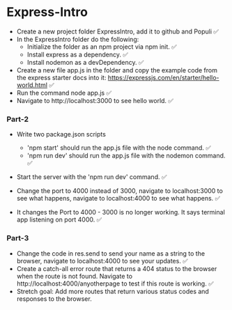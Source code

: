 # Express-Intro

* Create a new project folder ExpressIntro, add it to github and Populi ✅
* In the ExpressIntro folder do the following:
    - Initialize the folder as an npm project via npm init. ✅
    - Install express as a dependency. ✅
    - Install nodemon as a devDependency. ✅
* Create a new file app.js in the folder and copy the example code from the express starter docs into it: https://expressjs.com/en/starter/hello-world.html ✅
* Run the command node app.js ✅
* Navigate to http://localhost:3000 to see hello world. ✅

### Part-2

* Write two package.json scripts 
    - 'npm start' should run the app.js file with the node command. ✅
    - 'npm run dev' should run the app.js file with the nodemon command. ✅
* Start the server with the 'npm run dev' command. ✅
* Change the port to 4000 instead of 3000, navigate to localhost:3000 to see what happens, navigate to localhost:4000 to see what happens. ✅

* It changes the Port to 4000 - 3000 is no longer working.  It says terminal app listening on port 4000. ✅

### Part-3

* Change the code in res.send to send your name as a string to the browser, navigate to localhost:4000 to see your updates. ✅ 
* Create a catch-all error route that returns a 404 status to the browser when the route is not found. Navigate to http://localhost:4000/anyotherpage to test if this route is working. ✅ 
* Stretch goal: Add more routes that return various status codes and responses to the browser. 